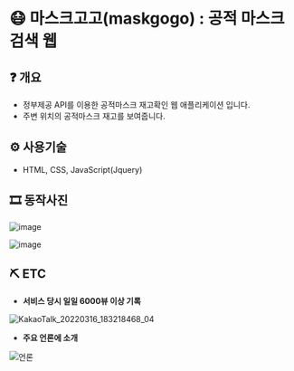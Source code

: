 # 😷 마스크고고(maskgogo) : 공적 마스크 검색 웹

## ❓ 개요
- 정부제공 API를 이용한 공적마스크 재고확인 웹 애플리케이션 입니다. 
- 주변 위치의 공적마스크 재고를 보여줍니다.

## ⚙ 사용기술
- HTML, CSS, JavaScript(Jquery)

## 🎞 동작사진
![image](https://user-images.githubusercontent.com/24224903/101811109-fe098980-3b5c-11eb-81ed-6609f6961a2d.png)

![image](https://user-images.githubusercontent.com/24224903/101811122-05309780-3b5d-11eb-8bae-4ecc759b0dc1.png)

## ⛏ ETC
- **서비스 당시 일일 6000뷰 이상 기록**

![KakaoTalk_20220316_183218468_04](https://user-images.githubusercontent.com/24225050/158560037-8a895e73-5a2c-4897-bcfc-bc5a40d58b9b.png)

- **주요 언론에 소개**

![언론](https://user-images.githubusercontent.com/24225050/158560169-155b5ee8-e4c5-41ee-aa91-e3a278bae726.png)
